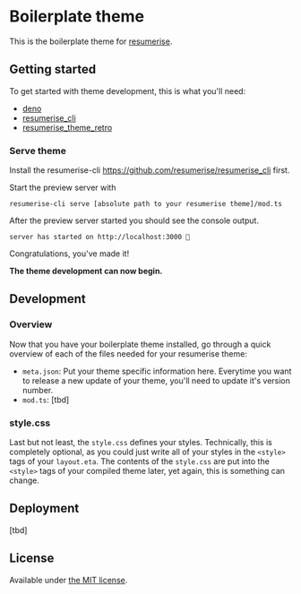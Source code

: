 # Boilerplate theme

This is the boilerplate theme for [resumerise](http://resumerise.io).

## Getting started

To get started with theme development, this is what you'll need:

- [deno](https://deno.land/#installation)
- [resumerise_cli](https://deno.land/x/resumerise_cli)
- [resumerise_theme_retro](https://deno.land/x/resumerise_theme_retro)

### Serve theme

Install the resumerise-cli https://github.com/resumerise/resumerise_cli first.

Start the preview server with

```
resumerise-cli serve [absolute path to your resumerise theme]/mod.ts
```

After the preview server started you should see the console output.

```
server has started on http://localhost:3000 🚀
```

Congratulations, you've made it!

**The theme development can now begin.**

## Development

### Overview

Now that you have your boilerplate theme installed, go through a quick overview
of each of the files needed for your resumerise theme:

- `meta.json`: Put your theme specific information here. Everytime you want to
  release a new update of your theme, you'll need to update it's version number.
- `mod.ts`: [tbd]

### style.css

Last but not least, the `style.css` defines your styles. Technically, this is
completely optional, as you could just write all of your styles in the `<style>`
tags of your `layout.eta`. The contents of the `style.css` are put into the
`<style>` tags of your compiled theme later, yet again, this is something can
change.

## Deployment

[tbd]

## License

Available under [the MIT license](http://mths.be/mit).
